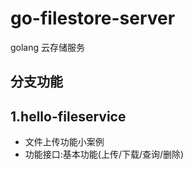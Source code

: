 # go-filestore-server
golang 云存储服务

## 分支功能
## 1.hello-fileservice
* 文件上传功能小案例
* 功能接口:基本功能(上传/下载/查询/删除)